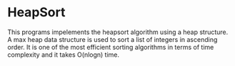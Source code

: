 # HeapSort

This programs impelements the heapsort algorithm using a heap structure. A max heap data structure is used to sort a list of integers in ascending order. It is one of the most efficient sorting algorithms in terms of time complexity and it takes O(nlogn) time.
